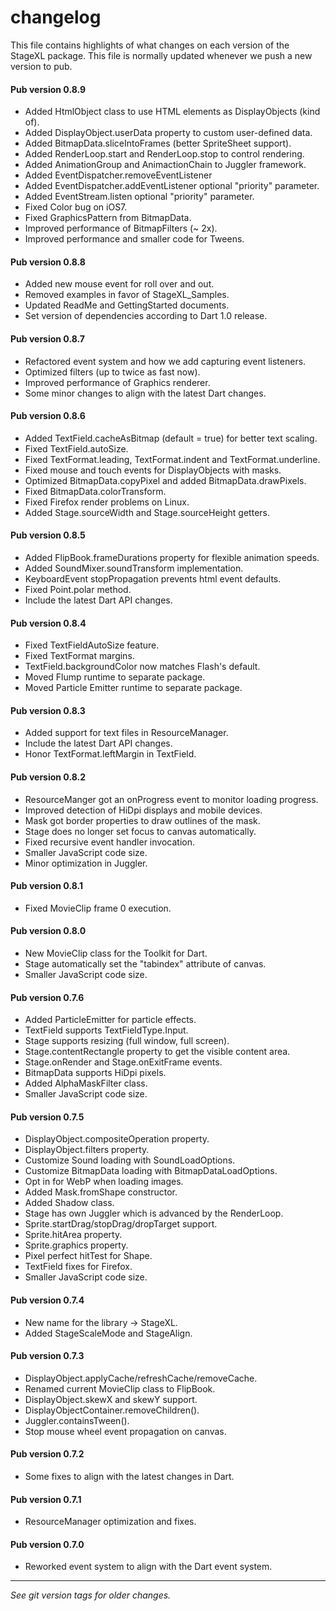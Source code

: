 # changelog

This file contains highlights of what changes on each version of the StageXL
package. This file is normally updated whenever we push a new version to pub.

#### Pub version 0.8.9
  * Added HtmlObject class to use HTML elements as DisplayObjects (kind of).
  * Added DisplayObject.userData property to custom user-defined data. 
  * Added BitmapData.sliceIntoFrames (better SpriteSheet support).
  * Added RenderLoop.start and RenderLoop.stop to control rendering.
  * Added AnimationGroup and AnimactionChain to Juggler framework.
  * Added EventDispatcher.removeEventListener
  * Added EventDispatcher.addEventListener optional "priority" parameter.
  * Added EventStream.listen optional "priority" parameter.
  * Fixed Color bug on iOS7.
  * Fixed GraphicsPattern from BitmapData.
  * Improved performance of BitmapFilters (~ 2x).
  * Improved performance and smaller code for Tweens.
  
#### Pub version 0.8.8
  * Added new mouse event for roll over and out.
  * Removed examples in favor of StageXL_Samples.
  * Updated ReadMe and GettingStarted documents.
  * Set version of dependencies according to Dart 1.0 release.
  
#### Pub version 0.8.7
  * Refactored event system and how we add capturing event listeners.
  * Optimized filters (up to twice as fast now).
  * Improved performance of Graphics renderer. 
  * Some minor changes to align with the latest Dart changes.

#### Pub version 0.8.6
  * Added TextField.cacheAsBitmap (default = true) for better text scaling.
  * Fixed TextField.autoSize.  
  * Fixed TextFormat.leading, TextFormat.indent and TextFormat.underline.
  * Fixed mouse and touch events for DisplayObjects with masks.
  * Optimized BitmapData.copyPixel and added BitmapData.drawPixels.
  * Fixed BitmapData.colorTransform.
  * Fixed Firefox render problems on Linux.
  * Added Stage.sourceWidth and Stage.sourceHeight getters.

#### Pub version 0.8.5
  * Added FlipBook.frameDurations property for flexible animation speeds.
  * Added SoundMixer.soundTransform implementation. 
  * KeyboardEvent stopPropagation prevents html event defaults.
  * Fixed Point.polar method. 
  * Include the latest Dart API changes.

#### Pub version 0.8.4
  * Fixed TextFieldAutoSize feature.
  * Fixed TextFormat margins.
  * TextField.backgroundColor now matches Flash's default.
  * Moved Flump runtime to separate package.
  * Moved Particle Emitter runtime to separate package.

#### Pub version 0.8.3
  * Added support for text files in ResourceManager.
  * Include the latest Dart API changes.
  * Honor TextFormat.leftMargin in TextField.

#### Pub version 0.8.2
  * ResourceManger got an onProgress event to monitor loading progress.
  * Improved detection of HiDpi displays and mobile devices.
  * Mask got border properties to draw outlines of the mask.
  * Stage does no longer set focus to canvas automatically.
  * Fixed recursive event handler invocation.
  * Smaller JavaScript code size.
  * Minor optimization in Juggler.

#### Pub version 0.8.1
  * Fixed MovieClip frame 0 execution.

#### Pub version 0.8.0
  * New MovieClip class for the Toolkit for Dart.
  * Stage automatically set the "tabindex" attribute of canvas.
  * Smaller JavaScript code size.

#### Pub version 0.7.6
  * Added ParticleEmitter for particle effects.
  * TextField supports TextFieldType.Input.
  * Stage supports resizing (full window, full screen).
  * Stage.contentRectangle property to get the visible content area.
  * Stage.onRender and Stage.onExitFrame events.
  * BitmapData supports HiDpi pixels.
  * Added AlphaMaskFilter class.
  * Smaller JavaScript code size.

#### Pub version 0.7.5
  * DisplayObject.compositeOperation property.
  * DisplayObject.filters property.
  * Customize Sound loading with SoundLoadOptions.
  * Customize BitmapData loading with BitmapDataLoadOptions.
  * Opt in for WebP when loading images.
  * Added Mask.fromShape constructor.
  * Added Shadow class.
  * Stage has own Juggler which is advanced by the RenderLoop.
  * Sprite.startDrag/stopDrag/dropTarget support.
  * Sprite.hitArea property.
  * Sprite.graphics property.
  * Pixel perfect hitTest for Shape.
  * TextField fixes for Firefox.
  * Smaller JavaScript code size.

#### Pub version 0.7.4
  * New name for the library -> StageXL.
  * Added StageScaleMode and StageAlign.

#### Pub version 0.7.3
  * DisplayObject.applyCache/refreshCache/removeCache.
  * Renamed current MovieClip class to FlipBook.
  * DisplayObject.skewX and skewY support.
  * DisplayObjectContainer.removeChildren().
  * Juggler.containsTween().
  * Stop mouse wheel event propagation on canvas.

#### Pub version 0.7.2
  * Some fixes to align with the latest changes in Dart.

#### Pub version 0.7.1
  * ResourceManager optimization and fixes.

#### Pub version 0.7.0
  * Reworked event system to align with the Dart event system.

----------

*See git version tags for older changes.*